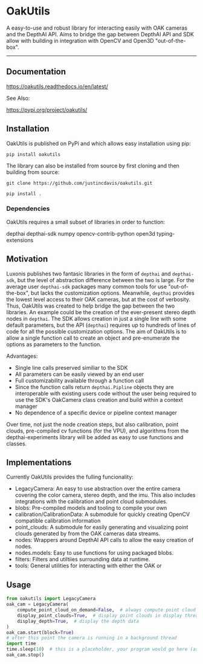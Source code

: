 # OakUtils

A easy-to-use and robust library for interacting easily with OAK cameras and the DepthAI API. Aims to bridge the gap between DepthAI API and SDK allow with building in integration with OpenCV and Open3D "out-of-the-box".

---

## Documentation

https://oakutils.readthedocs.io/en/latest/

See Also:

https://pypi.org/project/oakutils/

## Installation

OakUtils is published on PyPi and which allows easy installation using pip:

`pip install oakutils`

The library can also be installed from source by first cloning and then building from source:

`git clone https://github.com/justincdavis/oakutils.git`

`pip install .`

### Dependencies

OakUtils requires a small subset of libraries in order to function: 

depthai
depthai-sdk
numpy
opencv-contrib-python
open3d
typing-extensions

## Motivation

Luxonis publishes two fantasic libraries in the form of `depthai` and `depthai-sdk`, but the level of abstraction difference between the two is large. For the average user `depthai-sdk` packages many common tools for use "out-of-the-box", but lacks the customization options. Meanwhile, `depthai` provides the lowest level access to their OAK cameras, but at the cost of verbosity. Thus, OakUtils was created to help bridge the gap between the two libraries.
An example could be the creation of the ever-present stereo depth nodes in `depthai`. The SDK allows creation in just a single line with some default parameters, but the API (`depthai`) requires up to hundreds of lines of code for all the possible customization options. The aim of OakUtils is to allow a single function call to create an object and pre-enumerate the options as parameters to the function. 

Advantages:

* Single line calls preserved similiar to the SDK
* All parameters can be easily viewed by an end user
* Full customizability available through a function call
* Since the function calls return `depthai.Pipline` objects they are interoperable with existing users code without the user being required to use the SDK's OakCamera class creation and build within a context manager
* No dependence of a specific device or pipeline context manager

Over time, not just the node creation steps, but also calibration, point clouds, pre-compiled cv functions (for the VPU), and algorithms from the depthai-experiments library will be added as easy to use functions and classes. 

## Implementations

Currently OakUtils provides the fulling funcionality:

* LegacyCamera: An easy to use abstraction over the entire camera covering the color camera, stereo depth, and the imu. This also includes integrations with the calibration and point cloud submodules.
* blobs: Pre-compiled models and tooling to compile your own
* calibration/CalibrationData: A submodule for quickly creating OpenCV compatible calibration information
* point_clouds: A submodule for easily generating and visualizing point clouds generated by from the OAK cameras data streams.
* nodes: Wrappers around DepthAI API calls to allow the easy creation of nodes.
* nodes.models: Easy to use functions for using packaged blobs.
* filters: Filters and utiltiies surrounding data at runtime.
* tools: General utilities for interacting with either the OAK or 

## Usage

```python
from oakutils import LegacyCamera
oak_cam = LegacyCamera(
    compute_point_cloud_on_demand=False,  # always compute point cloud on data recevied
    display_point_clouds=True,  # display point clouds in display thread
    display_depth=True,  # display the depth data
)
oak_cam.start(block=True)
# after this point the camera is running in a background thread
import time
time.sleep(10)  # this is a placeholder, your program would go here (as an example)
oak_cam.stop()
```
